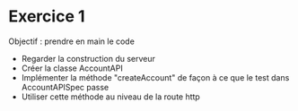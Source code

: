 # Exercice 1

Objectif : prendre en main le code
- Regarder la construction du serveur
- Créer la classe AccountAPI
- Implémenter la méthode "createAccount" de façon à ce que le test dans AccountAPISpec passe
- Utiliser cette méthode au niveau de la route http
